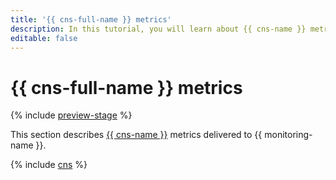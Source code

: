 ```yaml
---
title: '{{ cns-full-name }} metrics'
description: In this tutorial, you will learn about {{ cns-name }} metrics.
editable: false
---
```


# {{ cns-full-name }} metrics

{% include [preview-stage](../../_includes/notifications/preview-stage.md) %}

This section describes [{{ cns-name }}](../../cns/) metrics delivered to {{ monitoring-name }}.

{% include [cns](../../_includes/monitoring/metrics-ref/cns.md) %}